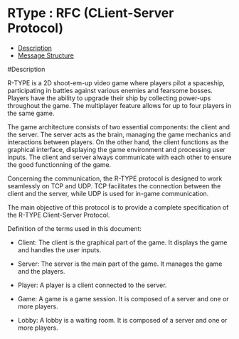 # RType : RFC (CLient-Server Protocol)

- [Description](#Description)
- [Message Structure](#Message-Structure)

#Description

R-TYPE is a 2D shoot-em-up video game where players pilot a spaceship, participating in battles against various enemies and fearsome bosses. Players have the ability to upgrade their ship by collecting power-ups throughout the game. The multiplayer feature allows for up to four players in the same game.

The game architecture consists of two essential components: the client and the server. The server acts as the brain, managing the game mechanics and interactions between players. On the other hand, the client functions as the graphical interface, displaying the game environment and processing user inputs. The client and server always communicate with each other to ensure the good functionning of the game.

Concerning the communication, the R-TYPE protocol is designed to work seamlessly on TCP and UDP. TCP facilitates the connection between the client and the server, while UDP is used for in-game communication.

The main objective of this protocol is to provide a complete specification of the R-TYPE Client-Server Protocol.

Definition of the terms used in this document:

- Client: The client is the graphical part of the game. It displays the game and handles the user inputs.

- Server: The server is the main part of the game. It manages the game and the players.

- Player: A player is a client connected to the server.

- Game: A game is a game session. It is composed of a server and one or more players.

- Lobby: A lobby is a waiting room. It is composed of a server and one or more players.